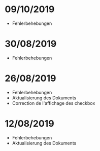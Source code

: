 # 09/10/2019

- Fehlerbehebungen

# 30/08/2019

- Fehlerbehebungen

# 26/08/2019

- Fehlerbehebungen
- Aktualisierung des Dokuments
- Correction de l'affichage des checkbox

# 12/08/2019

- Fehlerbehebungen
- Aktualisierung des Dokuments
